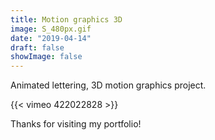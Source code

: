 ```yaml
---
title: Motion graphics 3D
image: S_480px.gif
date: "2019-04-14"
draft: false
showImage: false
---
```


Animated lettering, 3D motion graphics project.

{{< vimeo 422022828 >}}


Thanks for visiting my portfolio!

